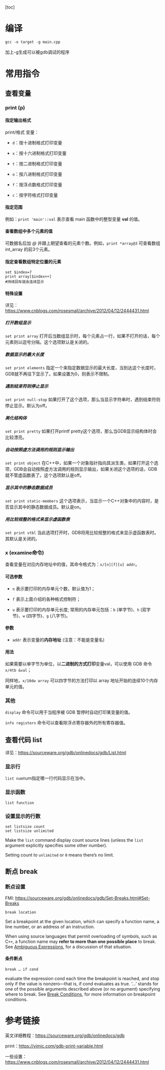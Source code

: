 [toc]

# 编译

```makefile
gcc -o target -g main.cpp
```

加上-g生成可以被gdb调试的程序

# 常用指令

## 查看变量

### print (p)

#### 指定输出格式

print/格式 变量：

- `d`：按十进制格式打印变量

- `x`：按十六进制格式打印变量

- `t`：按二进制格式打印变量

- `o`：按八进制格式打印变量

- `f`：按浮点数格式打印变量

- `c`：按字符格式打印变量

#### 指定范围

例如：`print 'main'::val` 表示查看 main 函数中的整型变量 **val** 的值。

#### 查看数组中多个元素的值

可数据名后加 *@* 并跟上期望查看的元素个数。例如，`print *array@3` 可查看数组 int_array 的前3个元素。

#### 指定查看数组特定位置的元素

```shell
set $index=7
print array[$index++]
#持续回车就会连续显示
```

#### 特殊设置

详见：https://www.cnblogs.com/rosesmall/archive/2012/04/12/2444431.html

#####  打开数组显示
`set print array`  打开后当数组显示时，每个元素占一行，如果不打开的话，每个元素则以逗号分隔。这个选项默认是关闭的。

##### 数据显示的最大长度
`set print elements`  指定一个来指定数据显示的最大长度，当到达这个长度时，GDB就不再往下显示了。如果设置为0，则表示不限制。

##### 遇到结束符则停止显示
`set print null-stop`  如果打开了这个选项，那么当显示字符串时，遇到结束符则停止显示。默认为off。

##### 美化结构体

`set print pretty` 如果打开printf pretty这个选项，那么当GDB显示结构体时会比较漂亮。

##### 自动按照虚方法调用的规则显示输出
`set print object`  在C++中，如果一个对象指针指向其派生类，如果打开这个选项，GDB会自动按照虚方法调用的规则显示输出，如果关闭这个选项的话，GDB就不管虚函数表了。这个选项默认是off。

##### 显示其中的静态数据成员
`set print static-members`  这个选项表示，当显示一个C++对象中的内容时，是否显示其中的静态数据成员。默认是on。

##### 用比较规整的格式来显示虚函数表
`set print vtbl`  当此选项打开时，GDB将用比较规整的格式来显示虚函数表时。其默认是关闭的。

### x (examine命令)

查看变量在对应内存地址中的值，其命令格式为：`x/[n][f][u] addr`。

#### 可选参数

- `n` 表示要打印的内存单元个数，默认值为1；

- `f` 表示上面介绍的各种格式控制符；
- `u` 表示要打印的内存单元长度; 常用的内存单元包括：`b` (单字节)、`h` (双字节)、`w` (四字节)、`g` (八字节)。

#### 参数

- `addr` 表示变量的**内存地址** (注意：不能是变量名)

#### 用法

如果需要以单字节为单位，以**二进制的方式打印**变量val，可以使用 GDB 命令 `x/4tb &val`；

同样地，`x/10dw array` 可以四字节的方法打印以 array 地址开始的连续10个内存单元的值。

### 其他

`display` 命令可以用于当程序被 GDB 暂停时自动打印某变量的值。

`info registers` 命令可以查看除浮点寄存器外的所有寄存器值。

## 查看代码 list

详见：https://sourceware.org/gdb/onlinedocs/gdb/List.html

### 显示行

`list num`num指定哪一行代码显示在当中。

### 显示函数

`list function`

### 设置显示的行数

```
set listsize count
set listsize unlimited
```

Make the `list` command display count source lines (unless the `list` argument explicitly specifies some other number). 

Setting count to `unlimited` or `0` means there’s no limit.

## 断点 break

### 断点设置

FMI: https://sourceware.org/gdb/onlinedocs/gdb/Set-Breaks.html#Set-Breaks

`break location`

Set a breakpoint at the given location, which can specify a function name, a line number, or an address of an instruction. 

When using source languages that permit overloading of symbols, such as C`++`, a function name may **refer to more than one possible place** to break. See [Ambiguous Expressions](https://sourceware.org/gdb/onlinedocs/gdb/Ambiguous-Expressions.html#Ambiguous-Expressions), for a discussion of that situation.

#### 条件断点

`break … if cond`

evaluate the expression cond each time the breakpoint is reached, and stop only if the value is nonzero—that is, if cond evaluates as true. ‘…’ stands for one of the possible arguments described above (or no argument) specifying where to break. See [Break Conditions](https://sourceware.org/gdb/onlinedocs/gdb/Conditions.html#Conditions), for more information on breakpoint conditions.

# 参考链接

英文详细教程：https://sourceware.org/gdb/onlinedocs/gdb

print：https://vimjc.com/gdb-print-variable.html

一些设置：https://www.cnblogs.com/rosesmall/archive/2012/04/12/2444431.html







